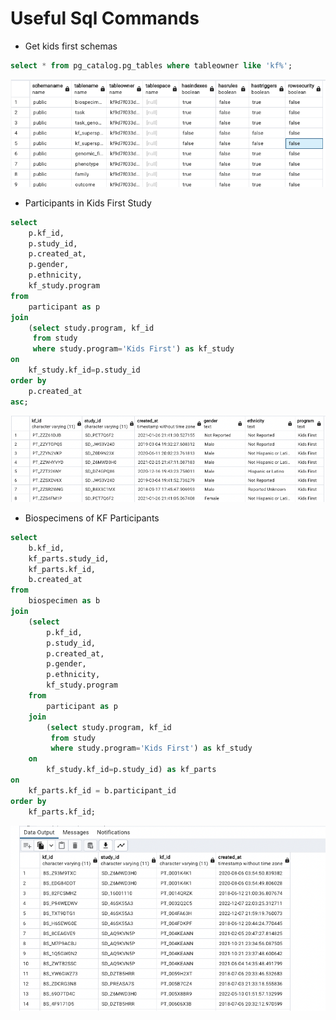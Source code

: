 # Useful Sql Commands

- Get kids first schemas
```sql
select * from pg_catalog.pg_tables where tableowner like 'kf%';
```

![Snapshot of KF Schemas](/docs/kf-schemas.png "Generated by pgAdmin")

- Participants in Kids First Study
```sql
select 
	p.kf_id,
	p.study_id,
	p.created_at,
	p.gender,
	p.ethnicity,
	kf_study.program
from 
	participant as p
join
	(select study.program, kf_id
	 from study 
	 where study.program='Kids First') as kf_study
on 
	kf_study.kf_id=p.study_id
order by 
	p.created_at
asc;
``` 

![Snapshot of KF Participants](/docs/kf-participants.png "Generated by pgAdmin")

- Biospecimens of KF Participants
```sql
select
	b.kf_id,
	kf_parts.study_id,
	kf_parts.kf_id,
	b.created_at
from
	biospecimen as b
join
	(select 
		p.kf_id,
		p.study_id,
		p.created_at,
		p.gender,
		p.ethnicity,
		kf_study.program
	from 
		participant as p
	join
		(select study.program, kf_id
		 from study 
		 where study.program='Kids First') as kf_study
	on 
		kf_study.kf_id=p.study_id) as kf_parts
on
	kf_parts.kf_id = b.participant_id
order by 
	kf_parts.kf_id;
```

![Snapshot of Biospecimens for KF Participants](/docs/biospecimens_of_kf_participants.png "Generated by pgAdmin")
